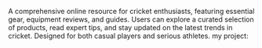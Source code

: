 A comprehensive online resource for cricket enthusiasts, featuring essential gear, equipment reviews, and guides. Users can explore a curated selection of products, read expert tips, and stay updated on the latest trends in cricket. Designed for both casual players and serious athletes.
my project:
